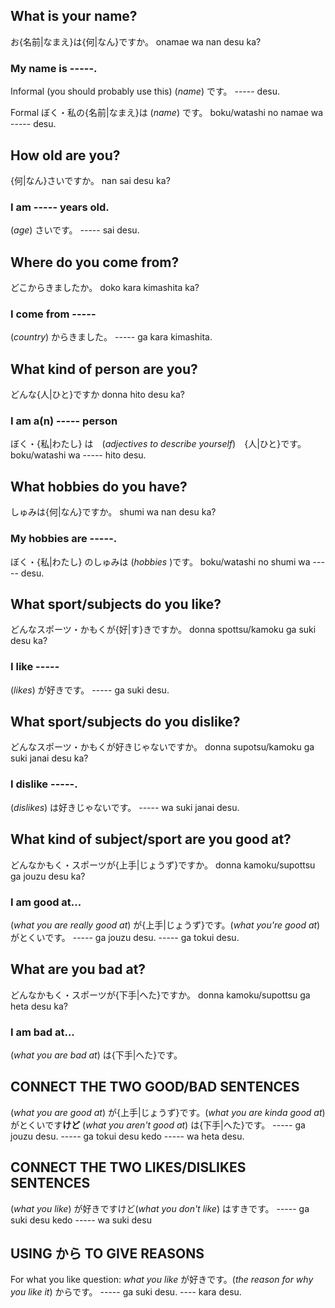 ## What is your name?
お{名前|なまえ}は{何|なん}ですか。
onamae wa nan desu ka?

### My name is -----.

Informal (you should probably use this)
(*name*) です。
----- desu.

Formal
ぼく・私の{名前|なまえ}は (*name*) です。
boku/watashi no namae wa ----- desu.

## How old are you?
{何|なん}さいですか。
nan sai desu ka?
### I am ----- years old.
(*age*) さいです。
----- sai desu.

## Where do you come from?
どこからきましたか。
doko kara kimashita ka?
### I come from -----
(*country*) からきました。
----- ga kara kimashita.

## What kind of person are you?
どんな{人|ひと}ですか
donna hito desu ka?
### I am a(n) ----- person
ぼく・{私|わたし} は　(*adjectives to describe yourself*)　{人|ひと}です。
boku/watashi wa ----- hito desu.

## What hobbies do you have?
しゅみは{何|なん}ですか。
shumi wa nan desu ka?
### My hobbies are -----.
ぼく・{私|わたし} のしゅみは (*hobbies* )です。
boku/watashi no shumi wa ----- desu.

## What sport/subjects do you like?
どんなスポーツ・かもくが{好|す}きですか。
donna spottsu/kamoku ga suki desu ka?
### I like -----
(*likes*) が好きです。
----- ga suki desu.

## What sport/subjects do you dislike?
どんなスポーツ・かもくが好きじゃないですか。
donna supotsu/kamoku ga suki janai desu ka?
### I dislike -----.
(*dislikes*) は好きじゃないです。
----- wa suki janai desu.

## What kind of subject/sport are you good at?
どんなかもく・スポーツが{上手|じょうず}ですか。
donna kamoku/supottsu ga jouzu desu ka?
### I am good at...
(*what you are really good at*) が{上手|じょうず}です。(*what you're good at*) がとくいです。
----- ga jouzu desu. ----- ga tokui desu.

## What are you bad at? 
どんなかもく・スポーツが{下手|へた}ですか。
donna kamoku/supottsu ga heta desu ka?
### I am bad at...
(*what you are bad at*) は{下手|へた}です。


## CONNECT THE TWO GOOD/BAD SENTENCES
(*what you are good at*) が{上手|じょうず}です。(*what you are kinda good at*) がとくいです**けど** (*what you aren't good at*) は{下手|へた}です。
----- ga jouzu desu. ----- ga tokui desu kedo ----- wa heta desu.
## CONNECT THE TWO LIKES/DISLIKES SENTENCES

(*what you like*) が好きですけど(*what you don't like*) はすきです。
----- ga suki desu kedo ----- wa suki desu
## USING から TO GIVE REASONS

For what you like question:
*what you like* が好きです。(*the reason for why you like it*) からです。
----- ga suki desu. ---- kara desu.